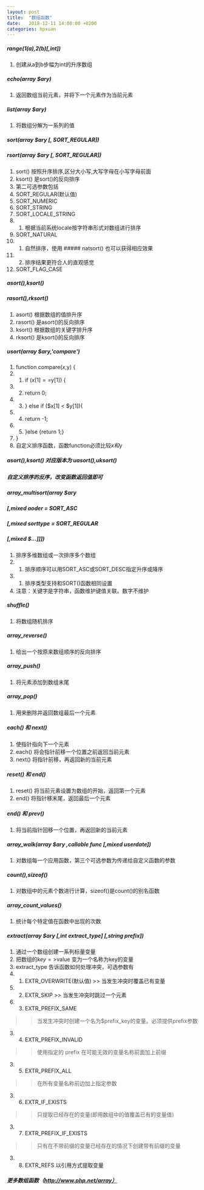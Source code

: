```yaml
---
layout: post
title:  "数组函数"
date:   2018-12-11 14:00:00 +0200
categories: hpxuan
---
```


##### range(1(a),2(b)[,int])  
1. 创建从a到b步幅为int的升序数组  

##### echo(array $ary)  
1. 返回数组当前元素，并将下一个元素作为当前元素  

##### list(array $ary)  
1. 将数组分解为一系列的值  

##### sort(array $ary [, SORT_REGULAR])  
##### rsort(array $ary [, SORT_REGULAR])  
1. sort() 按照升序排序,区分大小写,大写字母在小写字母前面  
2. ksort() 是sort()的反向排序  
3. 第二可选参数包括  
4. SORT_REGULAR(默认值)  
5. SORT_NUMERIC  
6. SORT_STRING  
7. SORT_LOCALE_STRING  
7. 1. 根据当前系统locale按字符串形式对数组进行排序  
8. SORT_NATURAL  
8. 1. 自然排序，使用 ##### natsort() 也可以获得相应效果  
8. 2. 排序结果更符合人的直观感觉  
9. SORT_FLAG_CASE  

##### asort(),ksort()  
##### rasort(),rksort()  
1. asort() 根据数组的值排升序  
2. rasort() 是asort()的反向排序    
3. ksort() 根据数组的关键字排升序  
4. rksort() 是ksort()的反向排序  

##### usort(array $ary,'compare')  
1. function compare($x,$y) {  
1. 1. if ($x[1]==$y[1]) {  
1. 2. return 0;  
1. 3. } else if ($x[1] < $y[1]){  
1. 4. return -1;  
1. 5. }else {return 1;}    
2. }  
3. 自定义排序函数，函数function必须比较$x和$y  
##### asort(),ksort() 对应版本为 uasort(),uksort()  
##### 自定义排序的反序，改变函数返回值即可  

##### array_multisort(array $ary  
##### [,mixed aoder = SORT_ASC  
##### [,mixed sorttype = SORT_REGULAR  
##### [,mixed $...]]])  
1. 排序多维数组或一次排序多个数组  
1. 1. 排序顺序可以用SORT_ASC或SORT_DESC指定升序或降序  
1. 1. 排序类型支持和SORT()函数相同设置  
2. 注意：关键字是字符串，函数维护键值关联。数字不维护  

##### shuffle()  
1. 将数组随机排序  

##### array_reverse()  
1. 给出一个按原来数组顺序的反向排序  

##### array_push()  
1. 将元素添加到数组末尾  

##### array_pop()  
1. 用来删除并返回数组最后一个元素  

##### each() 和 next()  
1. 使指针指向下一个元素  
2. each() 将会指针前移一个位置之前返回当前元素  
3. next() 将指针前移，再返回新的当前元素  

##### reset() 和 end()  
1. reset() 将当前元素设置为数组的开始，返回第一个元素  
2. end() 将指针移末尾，返回最后一个元素  

##### end() 和 prev()  
1. 将当前指针回移一个位置，再返回新的当前元素  

##### array_walk(array $ary ,callable func [,mixed userdate])  
1. 对数组每一个应用函数，第三个可选参数为传递给自定义函数的参数  

##### count(),sizeof()  
1. 对数组中的元素个数进行计算，sizeof()是count()的别名函数  

##### array_count_values()  
1. 统计每个特定值在函数中出现的次数  

##### extract(array $ary [,int extract_type] [,string prefix])  
1. 通过一个数组创建一系列标量变量  
2. 把数组的$key=>$value 变为一个名称为key的变量  
3. extract_type 告诉函数如何处理冲突，可选参数有  
3. 1. EXTR_OVERWRITE(默认值) >> 当发生冲突时覆盖已有变量  
3. 2. EXTR_SKIP >> 当发生冲突时跳过一个元素  
3. 3. EXTR_PREFIX_SAME  
 >> 当发生冲突时创建一个名为$prefix_key的变量。必须提供prefix参数  
3. 4. EXTR_PREFIX_INVALID  
 >>  使用指定的 prefix 在可能无效的变量名称前面加上前缀  
3. 5. EXTR_PREFIX_ALL  
 >> 在所有变量名称前边加上指定参数  
3. 6. EXTR_IF_EXISTS  
 >> 只提取已经存在的变量(即用数组中的值覆盖已有的变量值)  
3. 7. EXTR_PREFIX_IF_EXISTS  
 >> 只有在不带前缀的变量已经存在的情况下创建带有前缀的变量  
3. 8. EXTR_REFS 以引用方式提取变量  

##### 更多数组函数（http://www.php.net/array）